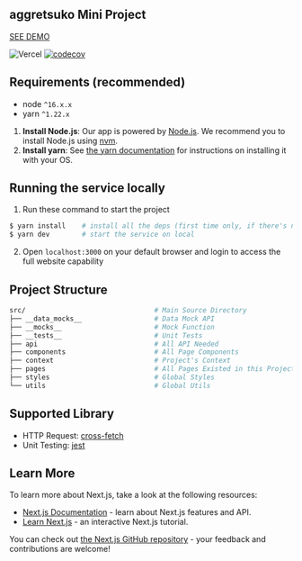 ## aggretsuko Mini Project

[SEE DEMO](https://aggretsuko-weld.vercel.app/)

![Vercel](https://vercelbadge.vercel.app/api/ichadw/aggretsuko)
[![codecov](https://codecov.io/gh/ichadw/aggretsuko/branch/main/graph/badge.svg?token=F6MSXKPGLT)](https://codecov.io/gh/ichadw/aggretsuko)

## Requirements (recommended)
- node `^16.x.x`
- yarn `^1.22.x`

1. **Install Node.js**: Our app is powered by [Node.js](https://nodejs.org/en/). We recommend you to install Node.js using [nvm](https://github.com/nvm-sh/nvm).
2. **Install yarn**: See [the yarn documentation](https://yarnpkg.com/getting-started/install) for instructions on installing it with your OS.

## Running the service locally
1. Run these command to start the project
```bash
$ yarn install    # install all the deps (first time only, if there's no dep update)
$ yarn dev        # start the service on local
```
2. Open `localhost:3000` on your default browser and login to access the full website capability

## Project Structure
```sh
src/                                # Main Source Directory
├── __data_mocks__                  # Data Mock API
├── __mocks__                       # Mock Function
├── __tests__                       # Unit Tests
├── api                             # All API Needed
├── components                      # All Page Components
├── context                         # Project's Context
├── pages                           # All Pages Existed in this Project
├── styles                          # Global Styles
└── utils                           # Global Utils
```

## Supported Library
- HTTP Request: [cross-fetch](https://www.npmjs.com/package/cross-fetch/)
- Unit Testing: [jest](https://jestjs.io/)

## Learn More

To learn more about Next.js, take a look at the following resources:

- [Next.js Documentation](https://nextjs.org/docs) - learn about Next.js features and API.
- [Learn Next.js](https://nextjs.org/learn) - an interactive Next.js tutorial.

You can check out [the Next.js GitHub repository](https://github.com/vercel/next.js/) - your feedback and contributions are welcome!